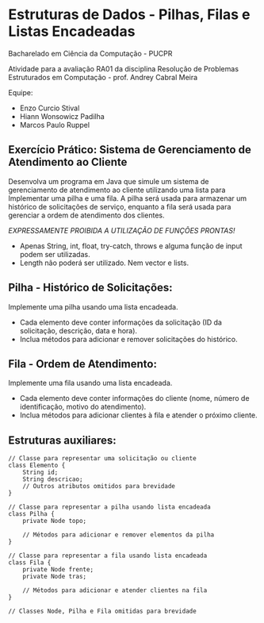 # Estruturas de Dados - Pilhas, Filas e Listas Encadeadas

Bacharelado em Ciência da Computação - PUCPR

Atividade para a avaliação RA01 da disciplina Resolução de Problemas Estruturados em Computação - prof. Andrey Cabral Meira

Equipe: 
- Enzo Curcio Stival
- Hiann Wonsowicz Padilha
- Marcos Paulo Ruppel

## Exercício Prático: Sistema de Gerenciamento de Atendimento ao Cliente

Desenvolva um programa em Java que simule um sistema de gerenciamento de atendimento ao cliente utilizando uma lista para Implementar uma pilha e uma fila. A pilha será usada para armazenar um histórico de solicitações de serviço, enquanto a fila será usada para gerenciar a ordem de atendimento dos clientes.

*EXPRESSAMENTE PROIBIDA A UTILIZAÇÃO DE FUNÇÕES PRONTAS!*

- Apenas String, int, float, try-catch, throws e alguma função de input podem ser utilizadas. 
- Length não poderá ser utilizado. Nem vector e lists.

## Pilha - Histórico de Solicitações:

Implemente uma pilha usando uma lista encadeada.
- Cada elemento deve conter informações da solicitação (ID da solicitação, descrição, data e hora).
- Inclua métodos para adicionar e remover solicitações do histórico.

## Fila - Ordem de Atendimento:

Implemente uma fila usando uma lista encadeada.
- Cada elemento deve conter informações do cliente (nome, número de identificação, motivo do atendimento).
- Inclua métodos para adicionar clientes à fila e atender o próximo cliente.

## Estruturas auxiliares:
```
// Classe para representar uma solicitação ou cliente
class Elemento {
    String id;
    String descricao;
    // Outros atributos omitidos para brevidade
}
```
```
// Classe para representar a pilha usando lista encadeada
class Pilha {
    private Node topo;

    // Métodos para adicionar e remover elementos da pilha
}
```
```
// Classe para representar a fila usando lista encadeada
class Fila {
    private Node frente;
    private Node tras;

    // Métodos para adicionar e atender clientes na fila
}
```
```
// Classes Node, Pilha e Fila omitidas para brevidade
```

